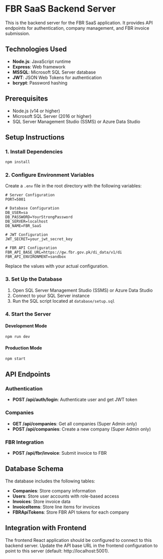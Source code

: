 # FBR SaaS Backend Server

This is the backend server for the FBR SaaS application. It provides API endpoints for authentication, company management, and FBR invoice submission.

## Technologies Used

- **Node.js**: JavaScript runtime
- **Express**: Web framework
- **MSSQL**: Microsoft SQL Server database
- **JWT**: JSON Web Tokens for authentication
- **bcrypt**: Password hashing

## Prerequisites

- Node.js (v14 or higher)
- Microsoft SQL Server (2016 or higher)
- SQL Server Management Studio (SSMS) or Azure Data Studio

## Setup Instructions

### 1. Install Dependencies

```bash
npm install
```

### 2. Configure Environment Variables

Create a `.env` file in the root directory with the following variables:

```
# Server Configuration
PORT=5001

# Database Configuration
DB_USER=sa
DB_PASSWORD=YourStrongPassword
DB_SERVER=localhost
DB_NAME=FBR_SaaS

# JWT Configuration
JWT_SECRET=your_jwt_secret_key

# FBR API Configuration
FBR_API_BASE_URL=https://gw.fbr.gov.pk/di_data/v1/di
FBR_API_ENVIRONMENT=sandbox
```

Replace the values with your actual configuration.

### 3. Set Up the Database

1. Open SQL Server Management Studio (SSMS) or Azure Data Studio
2. Connect to your SQL Server instance
3. Run the SQL script located at `database/setup.sql`

### 4. Start the Server

#### Development Mode

```bash
npm run dev
```

#### Production Mode

```bash
npm start
```

## API Endpoints

### Authentication

- **POST /api/auth/login**: Authenticate user and get JWT token

### Companies

- **GET /api/companies**: Get all companies (Super Admin only)
- **POST /api/companies**: Create a new company (Super Admin only)

### FBR Integration

- **POST /api/fbr/invoice**: Submit invoice to FBR

## Database Schema

The database includes the following tables:

- **Companies**: Store company information
- **Users**: Store user accounts with role-based access
- **Invoices**: Store invoice data
- **InvoiceItems**: Store line items for invoices
- **FBRApiTokens**: Store FBR API tokens for each company

## Integration with Frontend

The frontend React application should be configured to connect to this backend server. Update the API base URL in the frontend configuration to point to this server (default: http://localhost:5001).